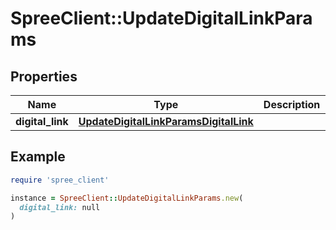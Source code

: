 # SpreeClient::UpdateDigitalLinkParams

## Properties

| Name | Type | Description | Notes |
| ---- | ---- | ----------- | ----- |
| **digital_link** | [**UpdateDigitalLinkParamsDigitalLink**](UpdateDigitalLinkParamsDigitalLink.md) |  |  |

## Example

```ruby
require 'spree_client'

instance = SpreeClient::UpdateDigitalLinkParams.new(
  digital_link: null
)
```

